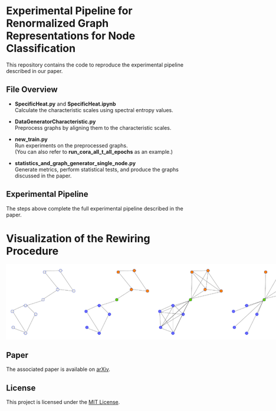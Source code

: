# Experimental Pipeline for Renormalized Graph Representations for Node Classification

This repository contains the code to reproduce the experimental pipeline described in our paper.

## File Overview

- **SpecificHeat.py** and **SpecificHeat.ipynb**  
  Calculate the characteristic scales using spectral entropy values.

- **DataGeneratorCharacteristic.py**  
  Preprocess graphs by aligning them to the characteristic scales.

- **new_train.py**  
  Run experiments on the preprocessed graphs.  
  (You can also refer to **run_cora_all_t_all_epochs** as an example.)

- **statistics_and_graph_generator_single_node.py**  
  Generate metrics, perform statistical tests, and produce the graphs discussed in the paper.

## Experimental Pipeline

The steps above complete the full experimental pipeline described in the paper.

# Visualization of the Rewiring Procedure

<div style="display: flex; justify-content: space-between;">
  <img src="images/RenormalizedGraph1.png" width="200" />
  <img src="images/RenormalizedGraph2.png" width="200" />
  <img src="images/RenormalizedGraph3.png" width="200" />
  <img src="images/RenormalizedGraph4.png" width="200" />
</div>

## Paper

The associated paper is available on [arXiv](https://arxiv.org/abs/2306.00707).

## License

This project is licensed under the [MIT License](LICENSE).

